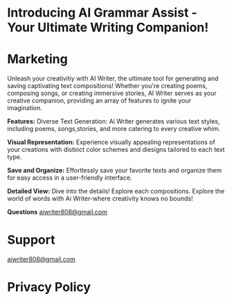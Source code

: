 # Introducing AI Grammar Assist - Your Ultimate Writing Companion!


# Marketing

Unleash your creativitiy with AI Writer, the ultimate tool for generating and saving captivating text compositions! Whether you're creating poems, composing songs, or creating immersive stories, AI Writer serves as your creative companion, providing an array of features to ignite your imagination. 

**Features:**
Diverse Text Generation: Ai Writer generates various text styles, including poems, songs,stories, and more catering to every creative whim.

**Visual Representation:**
Experience visually appealing representations of your creations with distinct color schemes and diesigns tailored to each text type.

**Save and Organize:**
Effortlessly save your favorite texts and organize them for easy access in a user-friendly interface.

**Detailed View:**
Dive into the details! Explore each compositions. Explore the world of words with Ai Writer-where creativity knows no bounds!

**Questions**
aiwriter808@gmail.com


# Support
aiwriter808@gmail.com

# Privacy Policy
